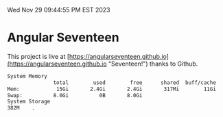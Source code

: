 Wed Nov 29 09:44:55 PM EST 2023

# Angular Seventeen


This project is live at [https://angularseventeen.github.io](https://angularseventeen.github.io "Seventeen!") thanks to Github.

```bash
System Memory
               total        used        free      shared  buff/cache   available
Mem:            15Gi       2.4Gi       2.4Gi       317Mi        11Gi        12Gi
Swap:          8.0Gi          0B       8.0Gi
System Storage
382M	.
```
```bash
